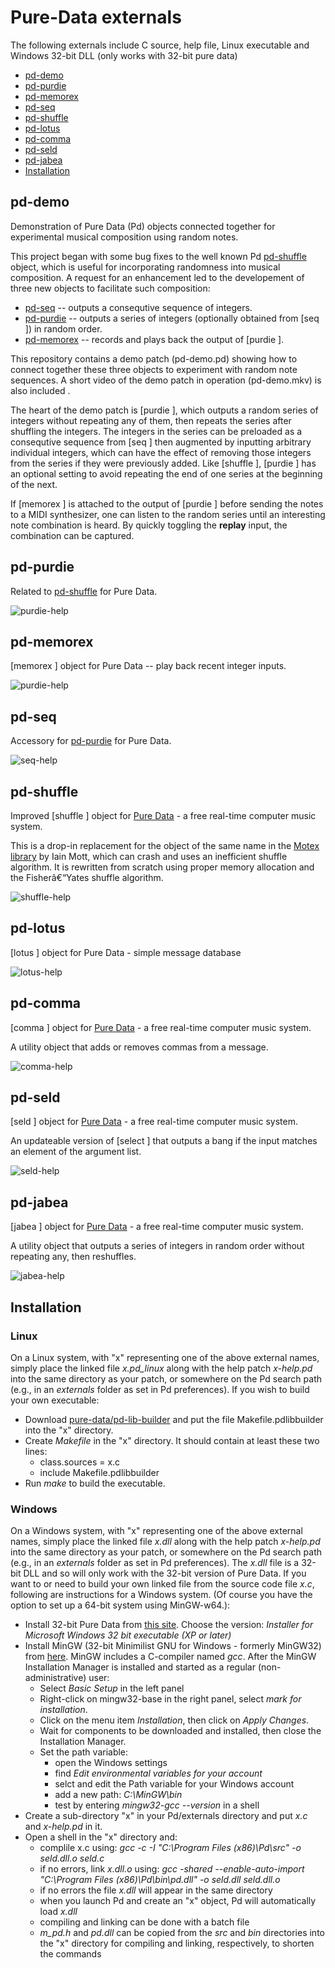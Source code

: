 # Pure-Data externals
The following externals include C source, help file, Linux executable and Windows 32-bit DLL (only works with 32-bit pure data)

* [pd-demo](#pd-demo)
* [pd-purdie](#pd-purdie)
* [pd-memorex](#pd-memorex)
* [pd-seq](#pd-seq)
* [pd-shuffle](#pd-shuffle)
* [pd-lotus](#pd-lotus)
* [pd-comma](#pd-comma)
* [pd-seld](#pd-seld)
* [pd-jabea](#pd-jabea)
* [Installation](#Installation)

## pd-demo
Demonstration of Pure Data (Pd) objects connected together for experimental musical composition using random notes.

This project began with some bug fixes to the well known Pd [pd-shuffle](#pd-shuffle) object, which is useful for incorporating randomness into musical composition. A request for an enhancement led to the developement of three new objects to facilitate such composition:

* [pd-seq](#pd-seq) -- outputs a consequtive sequence of integers.
* [pd-purdie](#pd-purdie) -- outputs a series of integers (optionally obtained from [seq ]) in random order.
* [pd-memorex](#pd-memorex) -- records and plays back the output of [purdie ].

This repository contains a demo patch (pd-demo.pd) showing how to connect together these three objects to experiment with random note sequences. A short video of the demo patch in operation (pd-demo.mkv) is also included .

The heart of the demo patch is [purdie ], which outputs a random series of integers without repeating any of them, then repeats the series after shuffling the integers. The integers in the series can be preloaded as a consequtive sequence from [seq ] then augmented by inputting arbitrary individual integers, which can have the effect of removing those integers from the series if they were previously added. Like [shuffle ], [purdie ] has an optional setting to avoid repeating the end of one series at the beginning of the next.

If [memorex ] is attached to the output of [purdie ] before sending the notes to a MIDI synthesizer, one can listen to the random series until an interesting note combination is heard. By quickly toggling the **replay** input, the combination can be captured.

## pd-purdie
Related to [pd-shuffle](#pd-shuffle) for Pure Data.

![purdie-help](https://raw.githubusercontent.com/metamystical/pure-data/main/pd-comma/comma-help.jpg)

## pd-memorex
[memorex ] object for Pure Data -- play back recent integer inputs.

![purdie-help](https://raw.githubusercontent.com/metamystical/pure-data/main/pd-memorex/memorex-help.jpg)

## pd-seq
Accessory for [pd-purdie](#pd-purdie) for Pure Data.

![seq-help](https://raw.githubusercontent.com/metamystical/pure-data/main/pd-seq/seq-help.jpg)

## pd-shuffle
Improved [shuffle ] object for [Pure Data](https://github.com/pure-data/pure-data) - a free real-time computer music system. 

This is a drop-in replacement for the object of the same name in the [Motex library](https://puredata.info/downloads/motex) by Iain Mott, which can crash and uses an inefficient shuffle algorithm. It is rewritten from scratch using proper memory allocation and the Fisherâ€“Yates shuffle algorithm.

![shuffle-help](https://raw.githubusercontent.com/metamystical/pure-data/main/pd-shuffle/shuffle-help.jpg)

## pd-lotus
[lotus ] object for Pure Data - simple message database

![lotus-help](https://raw.githubusercontent.com/metamystical/pure-data/main/pd-lotus/lotus-help.jpg)

## pd-comma
[comma ] object for [Pure Data](https://github.com/pure-data/pure-data) - a free real-time computer music system. 

A utility object that adds or removes commas from a message.

![comma-help](https://raw.githubusercontent.com/metamystical/pure-data/main/pd-comma/comma-help.jpg)

## pd-seld
[seld ] object for [Pure Data](https://github.com/pure-data/pure-data) - a free real-time computer music system. 

An updateable version of [select ] that outputs a bang if the input matches an element of the argument list.

![seld-help](https://raw.githubusercontent.com/metamystical/pure-data/main/pd-seld/seld-help.jpg)

## pd-jabea
[jabea ] object for [Pure Data](https://github.com/pure-data/pure-data) - a free real-time computer music system. 

A utility object that outputs a series of integers in random order without repeating any, then reshuffles.

![jabea-help](https://raw.githubusercontent.com/metamystical/pure-data/main/pd-jabea/jabea-help.jpg)

## Installation

### Linux
On a Linux system, with "x" representing one of the above external names, simply place the linked file *x.pd_linux* along with the help patch *x-help.pd* into the same directory as your patch, or somewhere on the Pd search path (e.g., in an *externals* folder as set in Pd preferences). If you wish to build your own executable: 
* Download [pure-data/pd-lib-builder](https://github.com/pure-data/pd-lib-builder) and put the file Makefile.pdlibbuilder into the "x" directory.
* Create *Makefile* in the "x" directory. It should contain at least these two lines:
  - class.sources = x.c
  - include Makefile.pdlibbuilder
* Run *make* to build the executable.

### Windows
On a Windows system, with "x" representing one of the above external names, simply place the linked file *x.dll* along with the help patch *x-help.pd* into the same directory as your patch, or somewhere on the Pd search path (e.g., in an *externals* folder as set in Pd preferences). The *x.dll* file is a 32-bit DLL and so will only work with the 32-bit version of Pure Data. If you want to or need to build your own linked file from the source code file *x.c*, following are instructions for a Windows system. (Of course you have the option to set up a 64-bit system using MinGW-w64.):

* Install 32-bit Pure Data from [this site](https://puredata.info/downloads/pure-data). Choose the version: *Installer for Microsoft Windows 32 bit executable (XP or later)*
* Install MinGW (32-bit Minimilist GNU for Windows - formerly MinGW32) from [here](https://sourceforge.net/projects/mingw/). MinGW includes a C-compiler named *gcc*. After the MinGW Installation Manager is installed and started as a regular (non-administrative) user:
   - Select *Basic Setup* in the left panel
   - Right-click on mingw32-base in the right panel, select *mark for installation*.
   - Click on the menu item *Installation*, then click on *Apply Changes*.
   - Wait for components to be downloaded and installed, then close the Installation Manager.
   - Set the path variable:
     - open the Windows settings
     - find *Edit environmental variables for your account*
     - selct and edit the Path variable for your Windows account
     - add a new path: *C:\MinGW\bin*
     - test by entering *mingw32-gcc --version* in a shell
* Create a sub-directory "x" in your Pd/externals directory and put *x.c* and *x-help.pd* in it.
* Open a shell in the "x" directory and:
  - complile x.c using: *gcc -c -I "C:\Program Files (x86)\Pd\src" -o seld.dll.o seld.c*
  - if no errors, link *x.dll.o* using: *gcc -shared --enable-auto-import "C:\Program Files (x86)\Pd\bin\pd.dll" -o seld.dll seld.dll.o*
  - if no errors the file *x.dll* will appear in the same directory
  - when you launch Pd and create an "x" object, Pd will automatically load *x.dll*
  - compiling and linking can be done with a batch file
  - *m_pd.h* and *pd.dll* can be copied from the *src* and *bin* directories into the "x" directory for compiling and linking, respectively, to shorten the commands 
